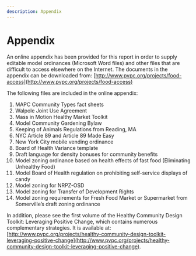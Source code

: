 ```yaml
---
description: Appendix
---
```


# Appendix

An online appendix has been provided for this report in order to supply editable model ordinances \(Microsoft Word files\) and other files that are difficult to access elsewhere on the Internet. The documents in the appendix can be downloaded from: [http://www.pvpc.org/projects/food-access](http://www.pvpc.org/projects/food-access)

The following files are included in the online appendix:

1. MAPC Community Types fact sheets
2. Walpole Joint Use Agreement
3.  Mass in Motion Healthy Market Toolkit
4. Model Community Gardening Bylaw
5. Keeping of Animals Regulations from Reading, MA
6. NYC Article 89 and Article 89 Made Easy
7. New York City mobile vending ordinance
8. Board of Health Variance template
9. Draft language for density bonuses for community benefits
10. Model zoning ordinance based on health effects of fast food \(Eliminating Unhealthy Food\)
11. Model Board of Health regulation on prohibiting self-service displays of candy
12. Model zoning for NRPZ-OSD
13. Model zoning for Transfer of Development Rights
14. Model zoning requirements for Fresh Food Market or Supermarket from Somerville’s draft zoning ordinance

In addition, please see the first volume of the Healthy Community Design Toolkit: Leveraging Positive Change, which contains numerous complementary strategies. It is available at: [http://www.pvpc.org/projects/healthy-community-design-toolkit-leveraging-positive-change](http://www.pvpc.org/projects/healthy-community-design-toolkit-leveraging-positive-change).

